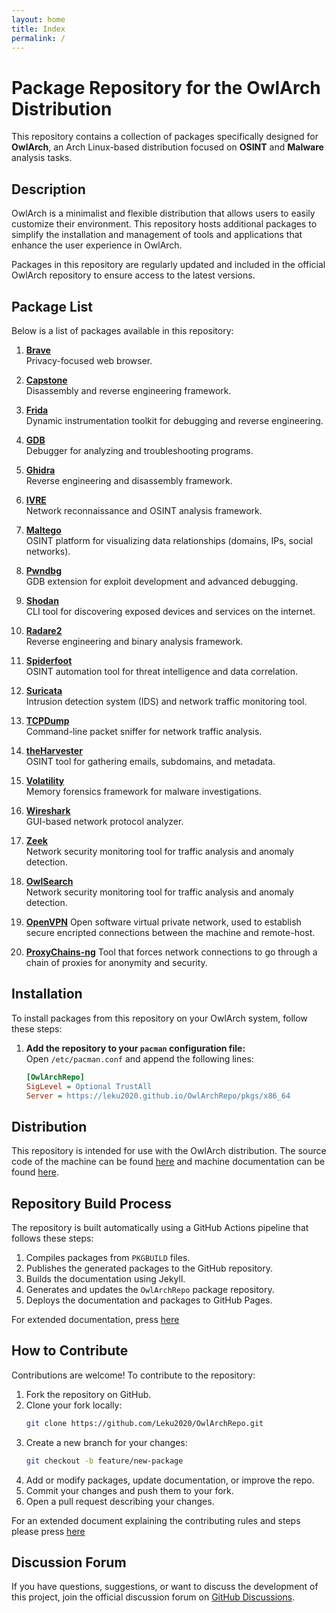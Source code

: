 ```yaml
---
layout: home
title: Index
permalink: /
---
```


# Package Repository for the OwlArch Distribution

This repository contains a collection of packages specifically designed for **OwlArch**, an Arch Linux-based distribution focused on **OSINT** and **Malware** analysis tasks.

## Description

OwlArch is a minimalist and flexible distribution that allows users to easily customize their environment. This repository hosts additional packages to simplify the installation and management of tools and applications that enhance the user experience in OwlArch.

Packages in this repository are regularly updated and included in the official OwlArch repository to ensure access to the latest versions.

## Package List

Below is a list of packages available in this repository:

1. **[Brave](brave)**  
   Privacy-focused web browser.

2. **[Capstone](capstone)**  
   Disassembly and reverse engineering framework.

3. **[Frida](frida)**  
   Dynamic instrumentation toolkit for debugging and reverse engineering.

4. **[GDB](gdb)**  
   Debugger for analyzing and troubleshooting programs.

5. **[Ghidra](ghidra)**  
   Reverse engineering and disassembly framework.

6. **[IVRE](ivre)**  
   Network reconnaissance and OSINT analysis framework.
   
7. **[Maltego](maltego)**  
   OSINT platform for visualizing data relationships (domains, IPs, social networks).

8. **[Pwndbg](pwndbg)**  
   GDB extension for exploit development and advanced debugging.

9. **[Shodan](shodan)**  
   CLI tool for discovering exposed devices and services on the internet.

10. **[Radare2](radare)**  
    Reverse engineering and binary analysis framework.

11. **[Spiderfoot](spiderfoot)**  
    OSINT automation tool for threat intelligence and data correlation.

12. **[Suricata](suricata)**  
    Intrusion detection system (IDS) and network traffic monitoring tool.

13. **[TCPDump](tcpdump)**  
    Command-line packet sniffer for network traffic analysis.

14. **[theHarvester](theharvester)**  
    OSINT tool for gathering emails, subdomains, and metadata.

15. **[Volatility](volatility)**  
    Memory forensics framework for malware investigations.

16. **[Wireshark](wireshark)**  
    GUI-based network protocol analyzer.

17. **[Zeek](zeek)**  
    Network security monitoring tool for traffic analysis and anomaly detection.

18. **[OwlSearch](owlsearch)**  
    Network security monitoring tool for traffic analysis and anomaly detection.

19. **[OpenVPN](openvpn)**
    Open software virtual private network, used to establish secure encripted connections between the machine and remote-host.

20. **[ProxyChains-ng](proxychains)**
    Tool that forces network connections to go through a chain of proxies for anonymity and security.

## Installation

To install packages from this repository on your OwlArch system, follow these steps:

1. **Add the repository to your `pacman` configuration file:**  
   Open `/etc/pacman.conf` and append the following lines:

   ```ini
   [OwlArchRepo]
   SigLevel = Optional TrustAll
   Server = https://leku2020.github.io/OwlArchRepo/pkgs/x86_64
   ```

## Distribution

This repository is intended for use with the OwlArch distribution. The source code of the machine can be found [here](https://github.com/Leku2020/OwlArch) and machine documentation can be found [here](https://leku2020.github.io/OwlArch).

## Repository Build Process

The repository is built automatically using a GitHub Actions pipeline that follows these steps:

1. Compiles packages from `PKGBUILD` files.
2. Publishes the generated packages to the GitHub repository.
3. Builds the documentation using Jekyll.
4. Generates and updates the `OwlArchRepo` package repository.
5. Deploys the documentation and packages to GitHub Pages.

For extended documentation, press [here](actions)

## How to Contribute

Contributions are welcome! To contribute to the repository:

1. Fork the repository on GitHub.
2. Clone your fork locally:
   ```sh
   git clone https://github.com/Leku2020/OwlArchRepo.git
   ```
3. Create a new branch for your changes:
   ```sh
   git checkout -b feature/new-package
   ```
4. Add or modify packages, update documentation, or improve the repo.
5. Commit your changes and push them to your fork.
6. Open a pull request describing your changes.

For an extended document explaining the contributing rules and steps please press [here](contribute)

## Discussion Forum

If you have questions, suggestions, or want to discuss the development of this project, join the official discussion forum on [GitHub Discussions](https://github.com/Leku2020/OwlArchRepo/discussions).

